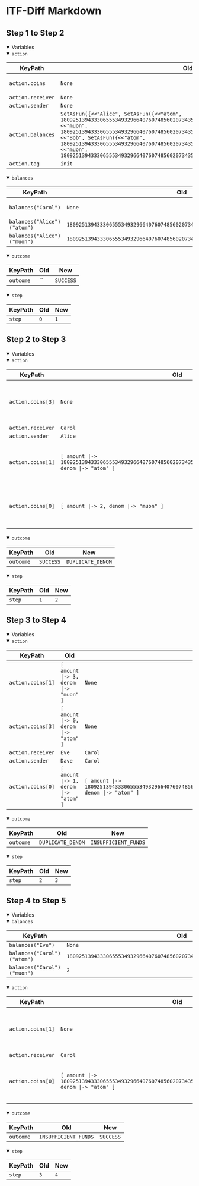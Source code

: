 # ITF-Diff Markdown

## Step 1 to Step 2

<details open>

<summary>Variables</summary>

<details open>

<summary><code>action</code></summary>


|KeyPath|Old|New|
|-|-|-|
|`action.coins`|`None`|`<<[ amount \|-> 2, denom \|-> "muon" ], [ amount \|-> 1809251394333065553493296640760748560207343510400633813116524750123642650623, denom \|-> "atom" ]>>`|
|`action.receiver`|`None`|`"Carol"`|
|`action.sender`|`None`|`"Alice"`|
|`action.balances`|`SetAsFun({<<"Alice", SetAsFun({<<"atom", 1809251394333065553493296640760748560207343510400633813116524750123642650623>>, <<"muon", 1809251394333065553493296640760748560207343510400633813116524750123642650623>>})>>, <<"Bob", SetAsFun({<<"atom", 1809251394333065553493296640760748560207343510400633813116524750123642650623>>, <<"muon", 1809251394333065553493296640760748560207343510400633813116524750123642650623>>})>>})`|`None`|
|`action.tag`|`init`|`send`|

</details>
<details open>

<summary><code>balances</code></summary>


|KeyPath|Old|New|
|-|-|-|
|`balances("Carol")`|`None`|`SetAsFun({<<"atom", 1809251394333065553493296640760748560207343510400633813116524750123642650623>>, <<"muon", 2>>})`|
|`balances("Alice")("atom")`|`1809251394333065553493296640760748560207343510400633813116524750123642650623`|`0`|
|`balances("Alice")("muon")`|`1809251394333065553493296640760748560207343510400633813116524750123642650623`|`1809251394333065553493296640760748560207343510400633813116524750123642650621`|

</details>
<details open>

<summary><code>outcome</code></summary>


|KeyPath|Old|New|
|-|-|-|
|`outcome`|``|`SUCCESS`|

</details>
<details open>

<summary><code>step</code></summary>


|KeyPath|Old|New|
|-|-|-|
|`step`|`0`|`1`|

</details>

</details>

## Step 2 to Step 3

<details open>

<summary>Variables</summary>

<details open>

<summary><code>action</code></summary>


|KeyPath|Old|New|
|-|-|-|
|`action.coins[3]`|`None`|`[ amount \|-> 0, denom \|-> "atom" ]`|
|`action.receiver`|`Carol`|`Eve`|
|`action.sender`|`Alice`|`Dave`|
|`action.coins[1]`|`[ amount \|-> 1809251394333065553493296640760748560207343510400633813116524750123642650623, denom \|-> "atom" ]`|`[ amount \|-> 3, denom \|-> "muon" ]`|
|`action.coins[0]`|`[ amount \|-> 2, denom \|-> "muon" ]`|`[ amount \|-> 1, denom \|-> "atom" ]`|

</details>
<details open>

<summary><code>outcome</code></summary>


|KeyPath|Old|New|
|-|-|-|
|`outcome`|`SUCCESS`|`DUPLICATE_DENOM`|

</details>
<details open>

<summary><code>step</code></summary>


|KeyPath|Old|New|
|-|-|-|
|`step`|`1`|`2`|

</details>

</details>

## Step 3 to Step 4

<details open>

<summary>Variables</summary>

<details open>

<summary><code>action</code></summary>


|KeyPath|Old|New|
|-|-|-|
|`action.coins[1]`|`[ amount \|-> 3, denom \|-> "muon" ]`|`None`|
|`action.coins[3]`|`[ amount \|-> 0, denom \|-> "atom" ]`|`None`|
|`action.receiver`|`Eve`|`Carol`|
|`action.sender`|`Dave`|`Carol`|
|`action.coins[0]`|`[ amount \|-> 1, denom \|-> "atom" ]`|`[ amount \|-> 1809251394333065553493296640760748560207343510400633813116524750123642650624, denom \|-> "atom" ]`|

</details>
<details open>

<summary><code>outcome</code></summary>


|KeyPath|Old|New|
|-|-|-|
|`outcome`|`DUPLICATE_DENOM`|`INSUFFICIENT_FUNDS`|

</details>
<details open>

<summary><code>step</code></summary>


|KeyPath|Old|New|
|-|-|-|
|`step`|`2`|`3`|

</details>

</details>

## Step 4 to Step 5

<details open>

<summary>Variables</summary>

<details open>

<summary><code>balances</code></summary>


|KeyPath|Old|New|
|-|-|-|
|`balances("Eve")`|`None`|`SetAsFun({<<"atom", 1>>, <<"muon", 2>>})`|
|`balances("Carol")("atom")`|`1809251394333065553493296640760748560207343510400633813116524750123642650623`|`1809251394333065553493296640760748560207343510400633813116524750123642650622`|
|`balances("Carol")("muon")`|`2`|`0`|

</details>
<details open>

<summary><code>action</code></summary>


|KeyPath|Old|New|
|-|-|-|
|`action.coins[1]`|`None`|`[ amount \|-> 2, denom \|-> "muon" ]`|
|`action.receiver`|`Carol`|`Eve`|
|`action.coins[0]`|`[ amount \|-> 1809251394333065553493296640760748560207343510400633813116524750123642650624, denom \|-> "atom" ]`|`[ amount \|-> 1, denom \|-> "atom" ]`|

</details>
<details open>

<summary><code>outcome</code></summary>


|KeyPath|Old|New|
|-|-|-|
|`outcome`|`INSUFFICIENT_FUNDS`|`SUCCESS`|

</details>
<details open>

<summary><code>step</code></summary>


|KeyPath|Old|New|
|-|-|-|
|`step`|`3`|`4`|

</details>

</details>

